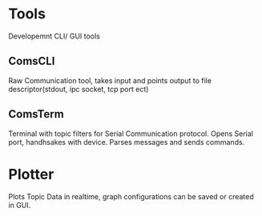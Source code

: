 # Tools 

Developemnt CLI/ GUI tools

## ComsCLI
Raw Communication tool, takes input and points output to file descriptor(stdout, ipc socket, tcp port ect)

## ComsTerm
Terminal with topic filters for Serial Communication protocol.
Opens Serial port, handhsakes with device. Parses messages and sends commands. 

# Plotter
Plots Topic Data in realtime, graph configurations can be saved or created in GUI. 

